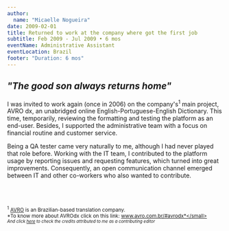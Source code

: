 ```yaml
---
author:
  name: "Micaelle Nogueira"
date: 2009-02-01
title: Returned to work at the company where got the first job
subtitle: Feb 2009 - Jul 2009 • 6 mos
eventName: Administrative Assistant 
eventLocation: Brazil
footer: "Duration: 6 mos"
---
```


## *"The good son always returns home"*

I was invited to work again (once in 2006) on the company's<sup>1</sup> main project, AVRO dx, an unabridged online English-Portuguese-English Dictionary. This time, temporarily, reviewing the formatting and testing the platform as an end-user. Besides, I supported the administrative team with a focus on financial routine and customer service.

Being a QA tester came very naturally to me, although I had never played that role before. Working with the IT team, I contributed to the platform usage by reporting issues and requesting features, which turned into great improvements. Consequently, an open communication channel emerged between IT and other co-workers who also wanted to contribute. 

<br/>
<br/>

<small><sup>1</sup> [AVRO](http://www.avro.com.br/) is an Brazilian-based translation company.</small>  
<small>*To know more about AVROdx click on this link: www.avro.com.br/#avrodx*</small><br/>
<small>*And click [here](http://editor.avrodx.com.br/about/credits) to check the credits attributed to me as a contributing editor*</small>